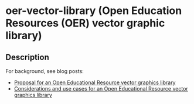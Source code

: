 # oer-vector-library (Open Education Resources (OER) vector graphic library)
## Description
For background, see blog posts:

- [Proposal for an Open Educational Resource vector graphics library](http://blog.sleepingdog.org.uk/2014/04/proposal-for-oer-vector-graphic-library.html)
- [Considerations and use cases for an Open Educational Resource vector graphics library](http://blog.sleepingdog.org.uk/2014/06/considerations-and-use-cases-for-open.html)
